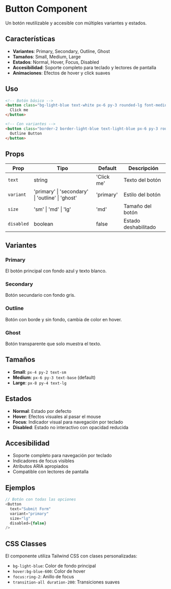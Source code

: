 # Button Component

Un botón reutilizable y accesible con múltiples variantes y estados.

## Características

- **Variantes**: Primary, Secondary, Outline, Ghost
- **Tamaños**: Small, Medium, Large
- **Estados**: Normal, Hover, Focus, Disabled
- **Accesibilidad**: Soporte completo para teclado y lectores de pantalla
- **Animaciones**: Efectos de hover y click suaves

## Uso

```html
<!-- Botón básico -->
<button class="bg-light-blue text-white px-6 py-3 rounded-lg font-medium">
  Click me
</button>

<!-- Con variantes -->
<button class="border-2 border-light-blue text-light-blue px-6 py-3 rounded-lg font-medium">
  Outline Button
</button>
```

## Props

| Prop | Tipo | Default | Descripción |
|------|------|---------|-------------|
| `text` | string | 'Click me' | Texto del botón |
| `variant` | 'primary' \| 'secondary' \| 'outline' \| 'ghost' | 'primary' | Estilo del botón |
| `size` | 'sm' \| 'md' \| 'lg' | 'md' | Tamaño del botón |
| `disabled` | boolean | false | Estado deshabilitado |

## Variantes

### Primary
El botón principal con fondo azul y texto blanco.

### Secondary
Botón secundario con fondo gris.

### Outline
Botón con borde y sin fondo, cambia de color en hover.

### Ghost
Botón transparente que solo muestra el texto.

## Tamaños

- **Small**: `px-4 py-2 text-sm`
- **Medium**: `px-6 py-3 text-base` (default)
- **Large**: `px-8 py-4 text-lg`

## Estados

- **Normal**: Estado por defecto
- **Hover**: Efectos visuales al pasar el mouse
- **Focus**: Indicador visual para navegación por teclado
- **Disabled**: Estado no interactivo con opacidad reducida

## Accesibilidad

- Soporte completo para navegación por teclado
- Indicadores de focus visibles
- Atributos ARIA apropiados
- Compatible con lectores de pantalla

## Ejemplos

```javascript
// Botón con todas las opciones
<Button 
  text="Submit Form"
  variant="primary"
  size="lg"
  disabled={false}
/>
```

## CSS Classes

El componente utiliza Tailwind CSS con clases personalizadas:

- `bg-light-blue`: Color de fondo principal
- `hover:bg-blue-600`: Color de hover
- `focus:ring-2`: Anillo de focus
- `transition-all duration-200`: Transiciones suaves
